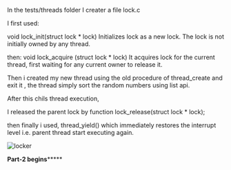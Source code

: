 In the tests/threads folder I creater a file lock.c

I first used:

void lock_init(struct lock * lock)
Initializes lock as a new lock. The lock is not initially owned by any thread.

then:
void lock_acquire (struct lock * lock)
It acquires lock for the current thread, first waiting for any current owner to release it.

Then i created my new thread using the old procedure of thread_create and exit it , the thread simply sort the random numbers using list api.

After this chils thread execution,

I released the parent lock by function
lock_release(struct lock * lock);

then finally i used,
thread_yield()
which immediately restores the interrupt level i.e. parent thread start executing again.

![locker](/uploads/3c063782bd0e682a44782f7abccb6b51/locker.png)

**********Part-2 begins***************


